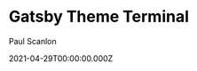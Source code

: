 ---
title: Gatsby Theme Terminal
github: https://github.com/PaulieScanlon/gatsby-theme-terminal
demo: https://gatsbythemeterminal.gatsbyjs.io/
license: null
author: Paul Scanlon
author_link: ''
author_twitter: pauliescanlon
date: 2021-04-29T00:00:00.000Z
ssg:
  - Gatsby
cms: null
css: null
category: null
description: >-
  Gatsby Theme Terminal aims to be a zero component theme. It provides data
  components to aid in the abstraction of presentational and data layers which
  together provide the most flexibility.
draft: true
publish_date: '2020-02-16T05:43:08Z'
update_date: '2021-11-03T19:08:20Z'
github_star: 307
github_fork: 35
---